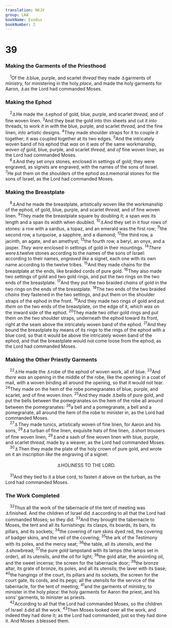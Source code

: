 ```yaml
---
translation: NKJV
group: LAW
bookName: Exodus 
bookNumber: 2
---
```


<div class="title"><h1>39</h1><h3>Making the Garments of the Priesthood</h3></div>
<span class="verse xu_39_1"> <sup>1</sup>Of the <a data-toggle="tooltip" data-placement="bottom" title="Ex. 25:4; 35:23">⚓</a>blue, purple, and scarlet <i>thread</i> they made <a data-toggle="tooltip" data-placement="bottom" title="Ex. 31:10; 35:19">⚓</a>garments of ministry, for ministering in the holy <i>place,</i> and made the holy garments for Aaron, <a data-toggle="tooltip" data-placement="bottom" title="Ex. 28:4">⚓</a>as the Lord had commanded Moses.<br/></span>
<div class="title"><h3>Making the Ephod</h3></div>
<span class="verse xu_39_2"> <sup>2</sup><a data-toggle="tooltip" data-placement="bottom" title="Ex. 28:6–14">⚓</a>He made the <a data-toggle="tooltip" data-placement="bottom" title="Lev. 8:7">⚓</a>ephod of gold, blue, purple, and scarlet <i>thread,</i> and of fine woven linen. </span>
<span class="verse xu_39_3"><sup>3</sup>And they beat the gold into thin sheets and cut <i>it</i> <i>into</i> threads, to work <i>it</i> in <i>with</i> the blue, purple, and scarlet <i>thread,</i> and the fine linen, <i>into</i> artistic designs. </span>
<span class="verse xu_39_4"><sup>4</sup>They made shoulder straps for it to couple <i>it</i> together; it was coupled together at its two edges. </span>
<span class="verse xu_39_5"><sup>5</sup>And the intricately woven band of his ephod that <i>was</i> on it <i>was</i> of the same workmanship, <i>woven</i> <i>of</i> gold, blue, purple, and scarlet <i>thread,</i> and <i>of</i> fine woven linen, as the Lord had commanded Moses.<br/></span>
<span class="verse xu_39_6"> <sup>6</sup><a data-toggle="tooltip" data-placement="bottom" title="Ex. 28:9–11">⚓</a>And they set onyx stones, enclosed in settings of gold; they were engraved, as signets are engraved, with the names of the sons of Israel. </span>
<span class="verse xu_39_7"><sup>7</sup>He put them on the shoulders of the ephod <i>as</i><a data-toggle="tooltip" data-placement="bottom" title="Ex. 28:12, 29; Josh. 4:7">⚓</a>memorial stones for the sons of Israel, as the Lord had commanded Moses.<br/></span>
<div class="title"><h3>Making the Breastplate</h3></div>
<span class="verse xu_39_8"> <sup>8</sup><a data-toggle="tooltip" data-placement="bottom" title="Ex. 28:15–30">⚓</a>And he made the breastplate, artistically woven like the workmanship of the ephod, of gold, blue, purple, and scarlet <i>thread,</i> and of fine woven linen. </span>
<span class="verse xu_39_9"><sup>9</sup>They made the breastplate square by doubling it; a span <i>was</i> its length and a span its width when doubled. </span>
<span class="verse xu_39_10"><sup>10</sup><a data-toggle="tooltip" data-placement="bottom" title="Ex. 28:17">⚓</a>And they set in it four rows of stones: a row with a sardius, a topaz, and an emerald was the first row; </span>
<span class="verse xu_39_11"><sup>11</sup>the second row, a turquoise, a sapphire, and a diamond; </span>
<span class="verse xu_39_12"><sup>12</sup>the third row, a jacinth, an agate, and an amethyst; </span>
<span class="verse xu_39_13"><sup>13</sup>the fourth row, a beryl, an onyx, and a jasper. <i>They</i> <i>were</i> enclosed in settings of gold in their mountings. </span>
<span class="verse xu_39_14"><sup>14</sup><i>There</i> <i>were</i><a data-toggle="tooltip" data-placement="bottom" title="Rev. 21:12">⚓</a>twelve stones according to the names of the sons of Israel: according to their names, <i>engraved</i> <i>like</i> a signet, each one with its own name according to the twelve tribes. </span>
<span class="verse xu_39_15"><sup>15</sup>And they made chains for the breastplate at the ends, like braided cords of pure gold. </span>
<span class="verse xu_39_16"><sup>16</sup>They also made two settings of gold and two gold rings, and put the two rings on the two ends of the breastplate. </span>
<span class="verse xu_39_17"><sup>17</sup>And they put the two braided <i>chains</i> of gold in the two rings on the ends of the breastplate. </span>
<span class="verse xu_39_18"><sup>18</sup>The two ends of the two braided <i>chains</i> they fastened in the two settings, and put them on the shoulder straps of the ephod in the front. </span>
<span class="verse xu_39_19"><sup>19</sup>And they made two rings of gold and put <i>them</i> on the two ends of the breastplate, on the edge of it, which <i>was</i> on the inward side of the ephod. </span>
<span class="verse xu_39_20"><sup>20</sup>They made two <i>other</i> gold rings and put them on the two shoulder straps, underneath the ephod toward its front, right at the seam above the intricately woven band of the ephod. </span>
<span class="verse xu_39_21"><sup>21</sup>And they bound the breastplate by means of its rings to the rings of the ephod with a blue cord, so that it would be above the intricately woven band of the ephod, and that the breastplate would not come loose from the ephod, as the Lord had commanded Moses.<br/></span>
<div class="title"><h3>Making the Other Priestly Garments</h3></div>
<span class="verse xu_39_22"> <sup>22</sup><a data-toggle="tooltip" data-placement="bottom" title="Ex. 28:31–35">⚓</a>He made the <a data-toggle="tooltip" data-placement="bottom" title="Ex. 29:5; Lev. 8:7">⚓</a>robe of the ephod of woven work, all of blue. </span>
<span class="verse xu_39_23"><sup>23</sup>And <i>there</i> <i>was</i> an opening in the middle of the robe, like the opening in a coat of mail, <i>with</i> a woven binding all around the opening, so that it would not tear. </span>
<span class="verse xu_39_24"><sup>24</sup>They made on the hem of the robe pomegranates of blue, purple, and scarlet, and of fine woven <i>linen.</i></span>
<span class="verse xu_39_25"><sup>25</sup>And they made <a data-toggle="tooltip" data-placement="bottom" title="Ex. 28:33">⚓</a>bells of pure gold, and put the bells between the pomegranates on the hem of the robe all around between the pomegranates: </span>
<span class="verse xu_39_26"><sup>26</sup>a bell and a pomegranate, a bell and a pomegranate, all around the hem of the robe to minister in, as the Lord had commanded Moses.<br/></span>
<span class="verse xu_39_27"> <sup>27</sup><a data-toggle="tooltip" data-placement="bottom" title="Ex. 28:39, 40">⚓</a>They made tunics, artistically woven of fine linen, for Aaron and his sons, </span>
<span class="verse xu_39_28"><sup>28</sup><a data-toggle="tooltip" data-placement="bottom" title="Ex. 28:4, 39; Lev. 8:9; Ezek. 44:18">⚓</a>a turban of fine linen, exquisite hats of fine linen, <a data-toggle="tooltip" data-placement="bottom" title="Ex. 28:42; Lev. 6:10">⚓</a>short trousers of fine woven linen, </span>
<span class="verse xu_39_29"><sup>29</sup><a data-toggle="tooltip" data-placement="bottom" title="Ex. 28:39">⚓</a>and a sash of fine woven linen with blue, purple, and scarlet <i>thread,</i> made by a weaver, as the Lord had commanded Moses.<br/></span>
<span class="verse xu_39_30"> <sup>30</sup><a data-toggle="tooltip" data-placement="bottom" title="Ex. 28:36, 37">⚓</a>Then they made the plate of the holy crown of pure gold, and wrote on it an inscription <i>like</i> the engraving of a signet:<br/> <aside style="text-align:center;"><a data-toggle="tooltip" data-placement="bottom" title="Zech. 14:20">⚓</a>HOLINESS TO THE LORD.</aside><br/></span>
<span class="verse xu_39_31"> <sup>31</sup>And they tied to it a blue cord, to fasten <i>it</i> above on the turban, as the Lord had commanded Moses.<br/></span>
<div class="title"><h3>The Work Completed</h3></div>
<span class="verse xu_39_32"> <sup>32</sup>Thus all the work of the tabernacle of the tent of meeting was <a data-toggle="tooltip" data-placement="bottom" title="Ex. 40:17">⚓</a>finished. And the children of Israel did <a data-toggle="tooltip" data-placement="bottom" title="Ex. 25:40; 39:42, 43">⚓</a>according to all that the Lord had commanded Moses; so they did. </span>
<span class="verse xu_39_33"><sup>33</sup>And they brought the tabernacle to Moses, the tent and all its furnishings: its clasps, its boards, its bars, its pillars, and its sockets; </span>
<span class="verse xu_39_34"><sup>34</sup>the covering of ram skins dyed red, the covering of badger skins, and the veil of the covering; </span>
<span class="verse xu_39_35"><sup>35</sup>the ark of the Testimony with its poles, and the mercy seat; </span>
<span class="verse xu_39_36"><sup>36</sup>the table, all its utensils, and the <a data-toggle="tooltip" data-placement="bottom" title="Ex. 25:23–30">⚓</a>showbread; </span>
<span class="verse xu_39_37"><sup>37</sup>the pure <i>gold</i> lampstand with its lamps (the lamps set in order), all its utensils, and the oil for light; </span>
<span class="verse xu_39_38"><sup>38</sup>the gold altar, the anointing oil, and the sweet incense; the screen for the tabernacle door; </span>
<span class="verse xu_39_39"><sup>39</sup>the bronze altar, its grate of bronze, its poles, and all its utensils; the laver with its base; </span>
<span class="verse xu_39_40"><sup>40</sup>the hangings of the court, its pillars and its sockets, the screen for the court gate, its cords, and its pegs; all the utensils for the service of the tabernacle, for the tent of meeting; </span>
<span class="verse xu_39_41"><sup>41</sup>and the garments of ministry, to minister in the holy <i>place:</i> the holy garments for Aaron the priest, and his sons’ garments, to minister as priests.<br/></span>
<span class="verse xu_39_42"> <sup>42</sup>According to all that the Lord had commanded Moses, so the children of Israel <a data-toggle="tooltip" data-placement="bottom" title="Ex. 35:10">⚓</a>did all the work. </span>
<span class="verse xu_39_43"><sup>43</sup>Then Moses looked over all the work, and indeed they had done it; as the Lord had commanded, just so they had done it. And Moses <a data-toggle="tooltip" data-placement="bottom" title="Lev. 9:22, 23; Num. 6:23–26; Josh. 22:6; 2 Sam. 6:18; 1 Kin. 8:14; 2 Chr. 30:27">⚓</a>blessed them.<br/></span>
